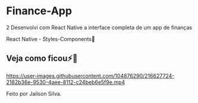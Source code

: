 
# Finance-App
2
Desenvolvi com React Native a interface completa de um app de finanças

React Native - Styles-Components🚀


## Veja como ficou⚡👏
https://user-images.githubusercontent.com/104876290/216627724-2182b36e-9530-4aee-8112-c24beb6e5f9e.mp4

Feito por Jailson Silva.

